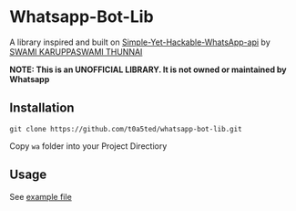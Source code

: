 # Whatsapp-Bot-Lib


A library inspired and built on [Simple-Yet-Hackable-WhatsApp-api](https://github.com/VISWESWARAN1998/Simple-Yet-Hackable-WhatsApp-api) by [SWAMI KARUPPASWAMI THUNNAI](https://github.com/VISWESWARAN1998)

**NOTE: This is an UNOFFICIAL LIBRARY. It is not owned or maintained by Whatsapp**

## Installation
` git clone https://github.com/t0a5ted/whatsapp-bot-lib.git `

Copy `wa` folder into your Project Directiory

## Usage
See [example file](https://github.com/t0a5ted/whatsapp-bot-lib/blob/master/example.py)

